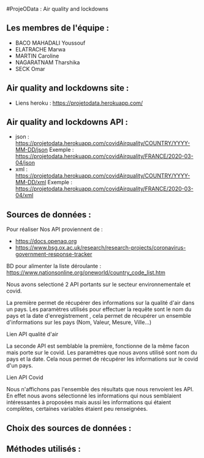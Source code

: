 #ProjeOData : Air quality and lockdowns

## Les membres de l'équipe :
- BACO MAHADALI Youssouf
- ELATRACHE Marwa 
- MARTIN Caroline
- NAGARATNAM Tharshika
- SECK Omar 

## Air quality and lockdowns site :
- Liens heroku : https://projetodata.herokuapp.com/

## Air quality and lockdowns API :
- json : https://projetodata.herokuapp.com/covidAirquality/COUNTRY/YYYY-MM-DD/json
         Exemple : https://projetodata.herokuapp.com/covidAirquality/FRANCE/2020-03-04/json
- xml : https://projetodata.herokuapp.com/covidAirquality/COUNTRY/YYYY-MM-DD/xml
        Exemple : https://projetodata.herokuapp.com/covidAirquality/FRANCE/2020-03-04/xml

## Sources de données : 

Pour réaliser 
Nos API proviennent de  : 
- https://docs.openaq.org 
- https://www.bsg.ox.ac.uk/research/research-projects/coronavirus-government-response-tracker

BD pour alimenter la liste déroulante : https://www.nationsonline.org/oneworld/country_code_list.htm

Nous avons selectioné 2 API portants sur le secteur environnementale et covid.

La première permet de récupérer des informations sur la qualité d'air dans un pays. 
Les paramètres utilisés pour effectuer la requête sont le nom du pays et la date d'enregistrement , cela permet de récupérer un ensemble d'informations sur les pays (Nom, Valeur, Mesure, Ville...)

Lien API qualité d'air



La seconde API est semblable  la première, fonctionne de la même facon mais porte sur le covid. Les paramètres que nous avons utilisé sont nom du pays et la date.
Cela nous permet de récupérer les informations sur le covid d'un pays.

Lien API Covid

Nous n'affichons pas l'ensemble des résultats que nous renvoient les API. En effet nous avons sélectionné les informations qui nous semblaient intéressantes à proposées mais aussi les informations qui étaient complètes, certaines variables étaient peu renseignées.

## Choix des sources de données :

## Méthodes utilisés : 


